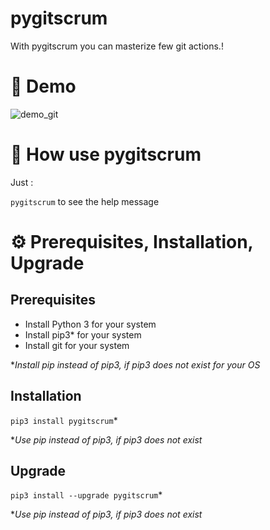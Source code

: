 # pygitscrum

With pygitscrum you can masterize few git actions.!

# 💫 Demo

![demo_git](https://user-images.githubusercontent.com/45128847/137622385-fc899954-223c-4e14-9b4e-9f60492eb293.gif)
# 🚀 How use **pygitscrum**

Just :

``pygitscrum`` to see the help message

# ⚙️ Prerequisites, Installation, Upgrade 

## Prerequisites

- Install Python 3 for your system
- Install pip3* for your system
- Install git for your system

*_Install pip instead of pip3, if pip3 does not exist for your OS_
## Installation

``pip3 install pygitscrum``*

*_Use pip instead of pip3, if pip3 does not exist_

## Upgrade

``pip3 install --upgrade pygitscrum``*

*_Use pip instead of pip3, if pip3 does not exist_

